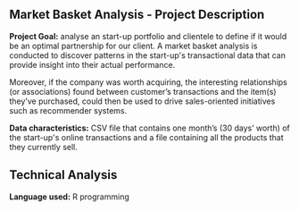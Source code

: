 ## Market Basket Analysis - Project Description

**Project Goal:** analyse an start-up portfolio and clientele to define if it would be an optimal partnership for our client. 
A market basket analysis is conducted to discover patterns in the start-up's transactional data that can provide insight into their actual performance.

Moreover, if the company was worth acquiring, the interesting relationships (or associations) found between customer’s transactions and the item(s) they’ve purchased, could then be used to drive sales-oriented initiatives such as recommender systems.


**Data characteristics:** CSV file that contains one month’s (30 days’ worth) of the start-up's online transactions and a file containing all the products that they currently sell.



## Technical Analysis
**Language used:** R programming 

